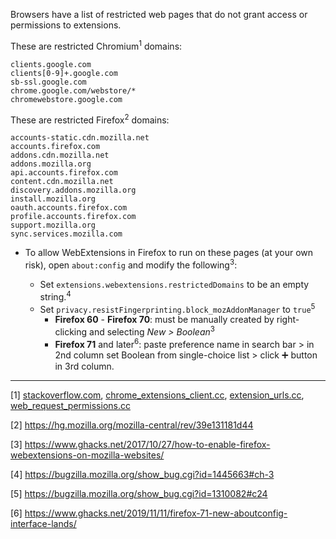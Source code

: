 Browsers have a list of restricted web pages that do not grant access or permissions to extensions.

These are restricted Chromium<sup>1</sup> domains:

```
clients.google.com
clients[0-9]+.google.com
sb-ssl.google.com
chrome.google.com/webstore/*
chromewebstore.google.com
```

These are restricted Firefox<sup>2</sup> domains:

```
accounts-static.cdn.mozilla.net
accounts.firefox.com
addons.cdn.mozilla.net
addons.mozilla.org
api.accounts.firefox.com
content.cdn.mozilla.net
discovery.addons.mozilla.org
install.mozilla.org
oauth.accounts.firefox.com
profile.accounts.firefox.com
support.mozilla.org
sync.services.mozilla.com
```

- To allow WebExtensions in Firefox to run on these pages (at your own risk), open `about:config` and modify the following<sup>3</sup>:

    - Set `extensions.webextensions.restrictedDomains` to be an empty string.<sup>4</sup>
    - Set `privacy.resistFingerprinting.block_mozAddonManager` to `true`<sup>5</sup>
        - **Firefox 60** - **Firefox 70**: must be manually created by right-clicking and selecting _New > Boolean_<sup>3</sup>
        - **Firefox 71** and later<sup>6</sup>: paste preference name in search bar > in 2nd column set Boolean from single-choice list > click <kbd>➕</kbd> button in 3rd column.

***

[1] [stackoverflow.com](https://stackoverflow.com/questions/11613371/chrome-extension-content-script-on-https-chrome-google-com-webstore/11614440#11614440), [chrome_extensions_client.cc](https://chromium.googlesource.com/chromium/src/+/ba355f657a607c74f0de82ad925a4dc1a7c9a95b/chrome/common/extensions/chrome_extensions_client.cc#235), [extension_urls.cc](https://chromium.googlesource.com/chromium/src/+/ba355f657a607c74f0de82ad925a4dc1a7c9a95b/extensions/common/extension_urls.cc#33), [web_request_permissions.cc](https://chromium.googlesource.com/chromium/chromium/+/26c2ff8d01f1e93082f8fc095e20fb68d5f8c24b/chrome/browser/extensions/api/web_request/web_request_permissions.cc#24)

[2] https://hg.mozilla.org/mozilla-central/rev/39e131181d44

[3] https://www.ghacks.net/2017/10/27/how-to-enable-firefox-webextensions-on-mozilla-websites/

[4] https://bugzilla.mozilla.org/show_bug.cgi?id=1445663#ch-3

[5] https://bugzilla.mozilla.org/show_bug.cgi?id=1310082#c24

[6] https://www.ghacks.net/2019/11/11/firefox-71-new-aboutconfig-interface-lands/